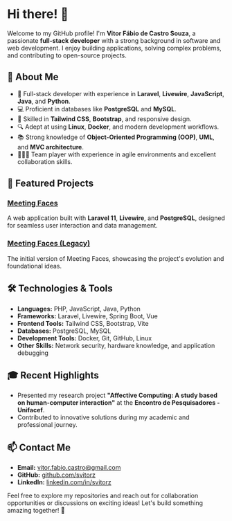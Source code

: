 # Hi there! 👋

Welcome to my GitHub profile! I'm **Vitor Fábio de Castro Souza**, a passionate **full-stack developer** with a strong background in software and web development. I enjoy building applications, solving complex problems, and contributing to open-source projects.

## 🚀 About Me
- 🌟 Full-stack developer with experience in **Laravel**, **Livewire**, **JavaScript**, **Java**, and **Python**.
- 💻 Proficient in databases like **PostgreSQL** and **MySQL**.
- 🎨 Skilled in **Tailwind CSS**, **Bootstrap**, and responsive design.
- 🔍 Adept at using **Linux**, **Docker**, and modern development workflows.
- 📚 Strong knowledge of **Object-Oriented Programming (OOP)**, **UML**, and **MVC architecture**.
- 🧑‍🤝‍🧑 Team player with experience in agile environments and excellent collaboration skills.

## 📌 Featured Projects
### [Meeting Faces](https://github.com/svitorz/meeting_faces)
A web application built with **Laravel 11**, **Livewire**, and **PostgreSQL**, designed for seamless user interaction and data management.

### [Meeting Faces (Legacy)](https://github.com/svitorz/meetingfaces)
The initial version of Meeting Faces, showcasing the project's evolution and foundational ideas.

## 🛠️ Technologies & Tools
- **Languages:** PHP, JavaScript, Java, Python
- **Frameworks:** Laravel, Livewire, Spring Boot, Vue
- **Frontend Tools:** Tailwind CSS, Bootstrap, Vite
- **Databases:** PostgreSQL, MySQL
- **Development Tools:** Docker, Git, GitHub, Linux
- **Other Skills:** Network security, hardware knowledge, and application debugging

## 🎓 Recent Highlights
- Presented my research project **"Affective Computing: A study based on human-computer interaction"** at the **Encontro de Pesquisadores - Unifacef**.
- Contributed to innovative solutions during my academic and professional journey.

## 📫 Contact Me
- **Email:** [vitor.fabio.castro@gmail.com](mailto:vitor.fabio.castro@gmail.com)
- **GitHub:** [github.com/svitorz](https://github.com/svitorz)
- **LinkedIn:** [linkedin.com/in/svitorz](https://linkedin.com/in/svitorz)

Feel free to explore my repositories and reach out for collaboration opportunities or discussions on exciting ideas! Let's build something amazing together! 🚀

